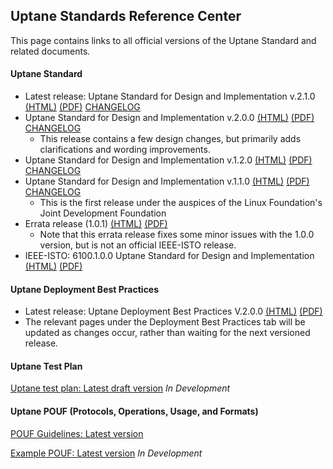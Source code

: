## **Uptane Standards Reference Center**

This page contains links to all official versions of the Uptane Standard and related documents.

#### **Uptane Standard** 


* Latest release: Uptane Standard for Design and Implementation v.2.1.0 [(HTML)](papers/uptane-standard.2.1.0.html)  [(PDF)](/uptane-standard/2.1.0/uptane-standard.pdf)  [CHANGELOG](https://uptane.github.io/deployment-considerations/changelog.html)
* Uptane Standard for Design and Implementation v.2.0.0 [(HTML)](papers/uptane-standard.2.0.0.html)  [(PDF)](papers/uptane-standard.2.0.0.pdf)  [CHANGELOG](https://uptane.github.io/deployment-considerations/changelog.html)
  * This release contains a few design changes, but primarily adds clarifications and wording improvements.
* Uptane Standard for Design and Implementation v.1.2.0 [(HTML)](papers/uptane-standard.1.2.0.html)  [(PDF)](papers/uptane-standard.1.2.0.pdf)  [CHANGELOG](https://uptane.github.io/deployment-considerations/changelog.html)
* Uptane Standard for Design and Implementation v.1.1.0 [(HTML)](papers/uptane-standard.1.1.0.html)  [(PDF)](papers/uptane-standard.1.1.0.pdf)  [CHANGELOG](https://uptane.github.io/deployment-considerations/changelog.html)
  * This is the first release under the auspices of the Linux Foundation's Joint Development Foundation
* Errata release (1.0.1) [(HTML)](papers/uptane-standard.1.0.1.html)  [(PDF)](papers/uptane-standard.1.0.1.pdf)
  * Note that this errata release fixes some minor issues with the 1.0.0 version, but is not an official IEEE-ISTO release.
* IEEE-ISTO: 6100.1.0.0 Uptane Standard for Design and Implementation   [(HTML)](papers/ieee-isto-6100.1.0.0.uptane-standard.html)  [(PDF)](papers/ieee-isto-6100.1.0.0.uptane-standard.pdf)

#### **Uptane Deployment Best Practices**

* Latest release: Uptane Deployment Best Practices V.2.0.0 [(HTML)](papers/V2.0.0_uptane_deploy.html) [(PDF)](papers/V2.0.0_uptane_deploy.pdf)
* The relevant pages under the Deployment Best Practices tab will be updated as changes occur, rather than waiting for the next versioned release.

#### **Uptane Test Plan**
[Uptane test plan: Latest draft version](papers/Penetration_Test_Report.pdf)
*In Development*

#### **Uptane POUF (Protocols, Operations, Usage, and Formats)**
[POUF Guidelines: Latest version](https://uptane.github.io/pouf.html)

[Example POUF: Latest version](https://uptane.github.io/reference_pouf.html)
*In Development*
